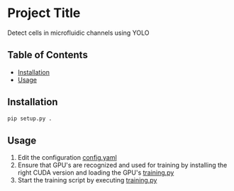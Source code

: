 # Project Title

Detect cells in microfluidic channels using YOLO

## Table of Contents

- [Installation](#installation)
- [Usage](#usage)

## Installation
```bash
pip setup.py .
```

## Usage
1. Edit the configuration [config.yaml](config.yaml)
2. Ensure that GPU's are recognized and used for training by installing the right CUDA version and loading the GPU's [training.py](training.py)
3. Start the training script by executing [training.py](training.py)

